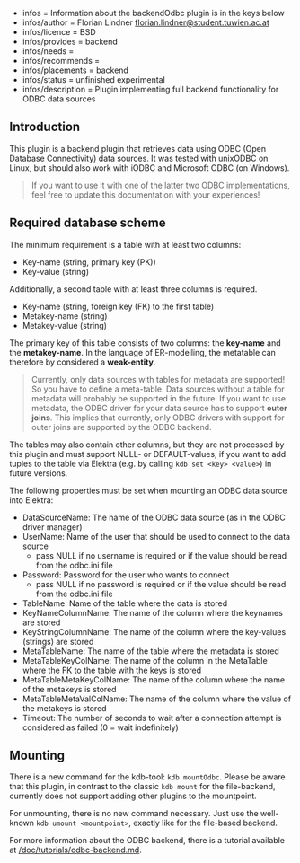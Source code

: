 - infos = Information about the backendOdbc plugin is in the keys below
- infos/author = Florian Lindner <florian.lindner@student.tuwien.ac.at>
- infos/licence = BSD
- infos/provides = backend
- infos/needs =
- infos/recommends =
- infos/placements = backend
- infos/status = unfinished experimental
- infos/description = Plugin implementing full backend functionality for ODBC data sources

## Introduction

This plugin is a backend plugin that retrieves data using ODBC (Open Database Connectivity) data sources.
It was tested with unixODBC on Linux, but should also work with iODBC and Microsoft ODBC (on Windows).

> If you want to use it with one of the latter two ODBC implementations, feel free to update this documentation with your experiences!

## Required database scheme

The minimum requirement is a table with at least two columns:

- Key-name (string, primary key (PK))
- Key-value (string)

Additionally, a second table with at least three columns is required.

- Key-name (string, foreign key (FK) to the first table)
- Metakey-name (string)
- Metakey-value (string)

The primary key of this table consists of two columns: the **key-name** and the **metakey-name**.
In the language of ER-modelling, the metatable can therefore by considered a **weak-entity**.

> Currently, only data sources with tables for metadata are supported!
> So you have to define a meta-table.
> Data sources without a table for metadata will probably be supported in the future.
> If you want to use metadata, the ODBC driver for your data source has to support **outer joins**.
> This implies that currently, only ODBC drivers with support for outer joins are supported by the ODBC backend.

The tables may also contain other columns, but they are not processed by this plugin and must support NULL- or DEFAULT-values, if you want to add tuples to the table via Elektra (e.g. by calling `kdb set <key> <value>`) in future versions.

The following properties must be set when mounting an ODBC data source into Elektra:

- DataSourceName: The name of the ODBC data source (as in the ODBC driver manager)
- UserName: Name of the user that should be used to connect to the data source
  - pass NULL if no username is required or if the value should be read from the odbc.ini file
- Password: Password for the user who wants to connect
  - pass NULL if no password is required or if the value should be read from the odbc.ini file
- TableName: Name of the table where the data is stored
- KeyNameColumnName: The name of the column where the keynames are stored
- KeyStringColumnName: The name of the column where the key-values (strings) are stored
- MetaTableName: The name of the table where the metadata is stored
- MetaTableKeyColName: The name of the column in the MetaTable where the FK to the table with the keys is stored
- MetaTableMetaKeyColName: The name of the column where the name of the metakeys is stored
- MetaTableMetaValColName: The name of the column where the value of the metakeys is stored
- Timeout: The number of seconds to wait after a connection attempt is considered as failed (0 = wait indefinitely)

## Mounting

There is a new command for the kdb-tool: `kdb mountOdbc`.
Please be aware that this plugin, in contrast to the classic `kdb mount` for the file-backend,
currently does not support adding other plugins to the mountpoint.

For unmounting, there is no new command necessary.
Just use the well-known `kdb umount <mountpoint>`, exactly like for the file-based backend.

For more information about the ODBC backend, there is a tutorial available at [/doc/tutorials/odbc-backend.md](/doc/tutorials/odbc-backend.md).
